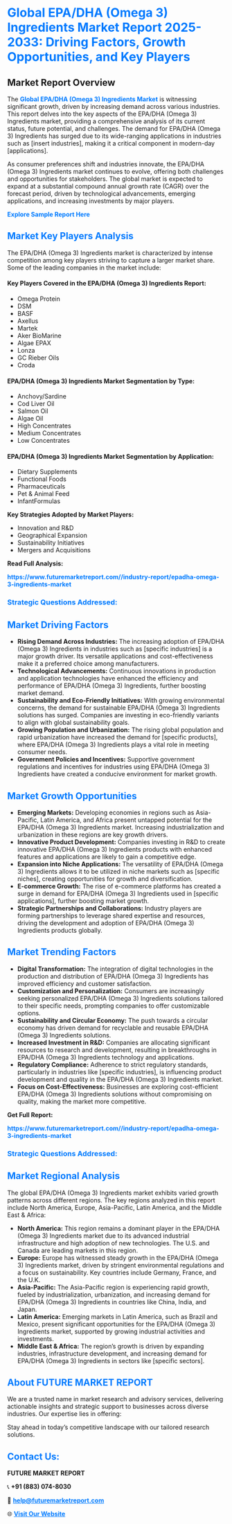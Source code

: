 <h1 style="color: #007BFF;">Global EPA/DHA (Omega 3) Ingredients Market Report 2025-2033: Driving Factors, Growth Opportunities, and Key Players</h1>

<section id="overview">
<h2>Market Report Overview</h2>
<p>The <a href="https://www.futuremarketreport.com//industry-report/epadha-omega-3-ingredients-market" style="color: #007BFF; text-decoration: none;"><strong>Global EPA/DHA (Omega 3) Ingredients Market</strong></a> is witnessing significant growth, driven by increasing demand across various industries. This report delves into the key aspects of the EPA/DHA (Omega 3) Ingredients market, providing a comprehensive analysis of its current status, future potential, and challenges. The demand for EPA/DHA (Omega 3) Ingredients has surged due to its wide-ranging applications in industries such as [insert industries], making it a critical component in modern-day [applications].</p>
<p>As consumer preferences shift and industries innovate, the EPA/DHA (Omega 3) Ingredients market continues to evolve, offering both challenges and opportunities for stakeholders. The global market is expected to expand at a substantial compound annual growth rate (CAGR) over the forecast period, driven by technological advancements, emerging applications, and increasing investments by major players.</p>
</section>

<section id="overview">
<p><a href="https://www.futuremarketreport.com//request-sample/reportId=64275" style="color: #007BFF; text-decoration: none;"><strong>Explore Sample Report Here</strong></a></p>
</section>

<section id="key-players">
<h2 style="color: #007BFF;">Market Key Players Analysis</h2>
<p>The EPA/DHA (Omega 3) Ingredients market is characterized by intense competition among key players striving to capture a larger market share. Some of the leading companies in the market include:</p>
<h4>Key Players Covered in the EPA/DHA (Omega 3) Ingredients Report:</h4>
<ul><li>Omega Protein</li><li>DSM</li><li>BASF</li><li>Axellus</li><li>Martek</li><li>Aker BioMarine</li><li>Algae EPAX</li><li>Lonza</li><li>GC Rieber Oils</li><li>Croda</li></ul>
<h4>EPA/DHA (Omega 3) Ingredients Market Segmentation by Type:</h4>
<ul><li>Anchovy/Sardine</li><li>Cod Liver Oil</li><li>Salmon Oil</li><li>Algae Oil</li><li>High Concentrates</li><li>Medium Concentrates</li><li>Low Concentrates</li></ul>

<h4>EPA/DHA (Omega 3) Ingredients Market Segmentation by Application:</h4>
<ul><li>Dietary Supplements</li><li>Functional Foods</li><li>Pharmaceuticals</li><li>Pet &amp; Animal Feed</li><li>InfantFormulas</li></ul>
<p><strong>Key Strategies Adopted by Market Players:</strong></p>
<ul>
<li>Innovation and R&D</li>
<li>Geographical Expansion</li>
<li>Sustainability Initiatives</li>
<li>Mergers and Acquisitions</li>
</ul>
</section>

<section>
<p><strong>Read Full Analysis: </strong></p><a href="https://www.futuremarketreport.com//industry-report/epadha-omega-3-ingredients-market" style="color: #007BFF; text-decoration: none;"><strong>https://www.futuremarketreport.com//industry-report/epadha-omega-3-ingredients-market</strong></a>
<h3 style="color: #007BFF;">Strategic Questions Addressed:</h3>
</section>

<section id="driving-factors">
<h2 style="color: #007BFF;">Market Driving Factors</h2>
<ul>
<li><strong>Rising Demand Across Industries:</strong> The increasing adoption of EPA/DHA (Omega 3) Ingredients in industries such as [specific industries] is a major growth driver. Its versatile applications and cost-effectiveness make it a preferred choice among manufacturers.</li>
<li><strong>Technological Advancements:</strong> Continuous innovations in production and application technologies have enhanced the efficiency and performance of EPA/DHA (Omega 3) Ingredients, further boosting market demand.</li>
<li><strong>Sustainability and Eco-Friendly Initiatives:</strong> With growing environmental concerns, the demand for sustainable EPA/DHA (Omega 3) Ingredients solutions has surged. Companies are investing in eco-friendly variants to align with global sustainability goals.</li>
<li><strong>Growing Population and Urbanization:</strong> The rising global population and rapid urbanization have increased the demand for [specific products], where EPA/DHA (Omega 3) Ingredients plays a vital role in meeting consumer needs.</li>
<li><strong>Government Policies and Incentives:</strong> Supportive government regulations and incentives for industries using EPA/DHA (Omega 3) Ingredients have created a conducive environment for market growth.</li>
</ul>
</section>

<section id="growth-opportunities">
<h2 style="color: #007BFF;">Market Growth Opportunities</h2>
<ul>
<li><strong>Emerging Markets:</strong> Developing economies in regions such as Asia-Pacific, Latin America, and Africa present untapped potential for the EPA/DHA (Omega 3) Ingredients market. Increasing industrialization and urbanization in these regions are key growth drivers.</li>
<li><strong>Innovative Product Development:</strong> Companies investing in R&D to create innovative EPA/DHA (Omega 3) Ingredients products with enhanced features and applications are likely to gain a competitive edge.</li>
<li><strong>Expansion into Niche Applications:</strong> The versatility of EPA/DHA (Omega 3) Ingredients allows it to be utilized in niche markets such as [specific niches], creating opportunities for growth and diversification.</li>
<li><strong>E-commerce Growth:</strong> The rise of e-commerce platforms has created a surge in demand for EPA/DHA (Omega 3) Ingredients used in [specific applications], further boosting market growth.</li>
<li><strong>Strategic Partnerships and Collaborations:</strong> Industry players are forming partnerships to leverage shared expertise and resources, driving the development and adoption of EPA/DHA (Omega 3) Ingredients products globally.</li>
</ul>
</section>

<section id="trending-factors">
<h2 style="color: #007BFF;">Market Trending Factors</h2>
<ul>
<li><strong>Digital Transformation:</strong> The integration of digital technologies in the production and distribution of EPA/DHA (Omega 3) Ingredients has improved efficiency and customer satisfaction.</li>
<li><strong>Customization and Personalization:</strong> Consumers are increasingly seeking personalized EPA/DHA (Omega 3) Ingredients solutions tailored to their specific needs, prompting companies to offer customizable options.</li>
<li><strong>Sustainability and Circular Economy:</strong> The push towards a circular economy has driven demand for recyclable and reusable EPA/DHA (Omega 3) Ingredients solutions.</li>
<li><strong>Increased Investment in R&D:</strong> Companies are allocating significant resources to research and development, resulting in breakthroughs in EPA/DHA (Omega 3) Ingredients technology and applications.</li>
<li><strong>Regulatory Compliance:</strong> Adherence to strict regulatory standards, particularly in industries like [specific industries], is influencing product development and quality in the EPA/DHA (Omega 3) Ingredients market.</li>
<li><strong>Focus on Cost-Effectiveness:</strong> Businesses are exploring cost-efficient EPA/DHA (Omega 3) Ingredients solutions without compromising on quality, making the market more competitive.</li>
</ul>
</section>

<section>
<p><strong>Get Full Report: </strong></p><a href="https://www.futuremarketreport.com//industry-report/epadha-omega-3-ingredients-market" style="color: #007BFF; text-decoration: none;"><strong>https://www.futuremarketreport.com//industry-report/epadha-omega-3-ingredients-market</strong></a>
<h3 style="color: #007BFF;">Strategic Questions Addressed:</h3>
</section>


<section id="regional-analysis">
<h2 style="color: #007BFF;">Market Regional Analysis</h2>
<p>The global EPA/DHA (Omega 3) Ingredients market exhibits varied growth patterns across different regions. The key regions analyzed in this report include North America, Europe, Asia-Pacific, Latin America, and the Middle East & Africa:</p>
<ul>
<li><strong>North America:</strong> This region remains a dominant player in the EPA/DHA (Omega 3) Ingredients market due to its advanced industrial infrastructure and high adoption of new technologies. The U.S. and Canada are leading markets in this region.</li>
<li><strong>Europe:</strong> Europe has witnessed steady growth in the EPA/DHA (Omega 3) Ingredients market, driven by stringent environmental regulations and a focus on sustainability. Key countries include Germany, France, and the U.K.</li>
<li><strong>Asia-Pacific:</strong> The Asia-Pacific region is experiencing rapid growth, fueled by industrialization, urbanization, and increasing demand for EPA/DHA (Omega 3) Ingredients in countries like China, India, and Japan.</li>
<li><strong>Latin America:</strong> Emerging markets in Latin America, such as Brazil and Mexico, present significant opportunities for the EPA/DHA (Omega 3) Ingredients market, supported by growing industrial activities and investments.</li>
<li><strong>Middle East & Africa:</strong> The region’s growth is driven by expanding industries, infrastructure development, and increasing demand for EPA/DHA (Omega 3) Ingredients in sectors like [specific sectors].</li>
</ul>
</section>

<footer>
<h2 style="color: #007BFF;">About FUTURE MARKET REPORT</h2>
<p>We are a trusted name in market research and advisory services, delivering actionable insights and strategic support to businesses across diverse industries. Our expertise lies in offering:</p>

<p>Stay ahead in today’s competitive landscape with our tailored research solutions.</p>

<h2 style="color: #007BFF;">Contact Us:</h2>
<p><strong>FUTURE MARKET REPORT</strong></p>
<p>📞 <strong>+91 (883) 074-8030</strong></p>
<p>📧 <strong><a href="mailto:help@futuremarketreport.com" style="color: #007BFF;">help@futuremarketreport.com</a></strong></p>
<p>🌐 <strong><a href="https://www.futuremarketreport.com/" style="color: #007BFF;">Visit Our Website</a></strong></p>
</footer>
